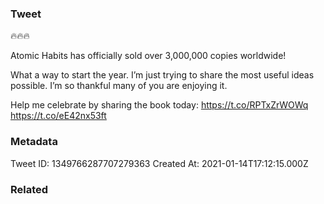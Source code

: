 ### Tweet
🔥🔥🔥

Atomic Habits has officially sold over 3,000,000 copies worldwide!  

What a way to start the year. I’m just trying to share the most useful ideas possible. I’m so thankful many of you are enjoying it.

Help me celebrate by sharing the book today:
https://t.co/RPTxZrWOWq https://t.co/eE42nx53ft

### Metadata
Tweet ID: 1349766287707279363
Created At: 2021-01-14T17:12:15.000Z

### Related

